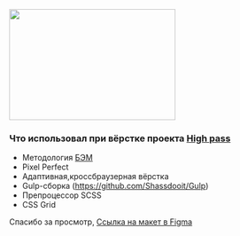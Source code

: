 <div>
  <img src="https://media.giphy.com/media/mTPjPA6SSXgTsnZ1Dh/giphy.gif" width="300" height="200"/>
</div>

### Что использовал при вёрстке проекта [High pass](https://shassdooit.github.io/HighPass-Landing/)

- Методология [БЭМ](https://ru.bem.info/methodology/)
- Pixel Perfect
- Адаптивная,кроссбраузерная вёрстка 
- Gulp-сборка (https://github.com/Shassdooit/Gulp)
- Препроцессор SCSS
- CSS Grid



Спасибо за просмотр, [Ссылка на макет в Figma](https://www.figma.com/file/u1WrVmV056NKsEyQjaSTXA/Photo?node-id=0%3A1)
